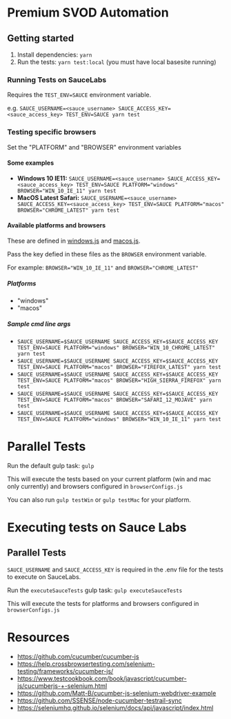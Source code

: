 # Premium SVOD Automation

## Getting started

1. Install dependencies: `yarn`
2. Run the tests: `yarn test:local` (you must have local basesite running)


### Running Tests on SauceLabs

Requires the `TEST_ENV=SAUCE` environment variable.

e.g. `SAUCE_USERNAME=<sauce_username> SAUCE_ACCESS_KEY=<sauce_access_key> TEST_ENV=SAUCE yarn test`


### Testing specific browsers

Set the "PLATFORM" and "BROWSER" environment variables


#### Some examples

* **Windows 10 IE11:** `SAUCE_USERNAME=<sauce_username> SAUCE_ACCESS_KEY=<sauce_access_key> TEST_ENV=SAUCE PLATFORM="windows" BROWSER="WIN_10_IE_11" yarn test`
* **MacOS Latest Safari:** `SAUCE_USERNAME=<sauce_username> SAUCE_ACCESS_KEY=<sauce_access_key> TEST_ENV=SAUCE PLATFORM="macos" BROWSER="CHROME_LATEST" yarn test`


#### Available platforms and browsers

These are defined in [windows.js](./features/support/utils/browsers/windows.js) and [macos.js](./features/support/utils/browsers/macos.js).

Pass the key defied in these files as the `BROWSER` environment variable.

For example: `BROWSER="WIN_10_IE_11"` and `BROWSER="CHROME_LATEST"`

##### Platforms

* "windows"
* "macos"


##### Sample cmd line args

* `SAUCE_USERNAME=$SAUCE_USERNAME SAUCE_ACCESS_KEY=$SAUCE_ACCESS_KEY TEST_ENV=SAUCE PLATFORM="windows" BROWSER="WIN_10_CHROME_LATEST" yarn test`
* `SAUCE_USERNAME=$SAUCE_USERNAME SAUCE_ACCESS_KEY=$SAUCE_ACCESS_KEY TEST_ENV=SAUCE PLATFORM="macos" BROWSER="FIREFOX_LATEST" yarn test`
* `SAUCE_USERNAME=$SAUCE_USERNAME SAUCE_ACCESS_KEY=$SAUCE_ACCESS_KEY TEST_ENV=SAUCE PLATFORM="macos" BROWSER="HIGH_SIERRA_FIREFOX" yarn test`
* `SAUCE_USERNAME=$SAUCE_USERNAME SAUCE_ACCESS_KEY=$SAUCE_ACCESS_KEY TEST_ENV=SAUCE PLATFORM="macos" BROWSER="SAFARI_12_MOJAVE" yarn test`
* `SAUCE_USERNAME=$SAUCE_USERNAME SAUCE_ACCESS_KEY=$SAUCE_ACCESS_KEY TEST_ENV=SAUCE PLATFORM="windows" BROWSER="WIN_10_IE_11" yarn test`


# Parallel Tests

Run the default gulp task: `gulp`

This will execute the tests based on your current platform (win and mac only currently) and browsers configured in `browserConfigs.js`

You can also run `gulp testWin` or `gulp testMac` for your platform.


# Executing tests on Sauce Labs

## Parallel Tests

`SAUCE_USERNAME` and `SAUCE_ACCESS_KEY` is required in the .env file for the tests to execute on SauceLabs.

Run the `executeSauceTests` gulp task: `gulp executeSauceTests`

This will execute the tests for platforms and browsers configured in `browserConfigs.js`


# Resources

* https://github.com/cucumber/cucumber-js
* https://help.crossbrowsertesting.com/selenium-testing/frameworks/cucumber-js/
* https://www.testcookbook.com/book/javascript/cucumber-js/cucumberjs-+-selenium.html
* https://github.com/Matt-B/cucumber-js-selenium-webdriver-example
* https://github.com/SSENSE/node-cucumber-testrail-sync
* https://seleniumhq.github.io/selenium/docs/api/javascript/index.html